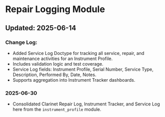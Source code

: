 # Repair Logging Module

## Updated: 2025-06-14

### Change Log:
- Added Service Log Doctype for tracking all service, repair, and maintenance activities for an Instrument Profile.
- Includes validation logic and test coverage.
- Service Log fields: Instrument Profile, Serial Number, Service Type, Description, Performed By, Date, Notes.
- Supports aggregation into Instrument Tracker dashboards.

### 2025-06-30
- Consolidated Clarinet Repair Log, Instrument Tracker, and Service Log here from the `instrument_profile` module.
